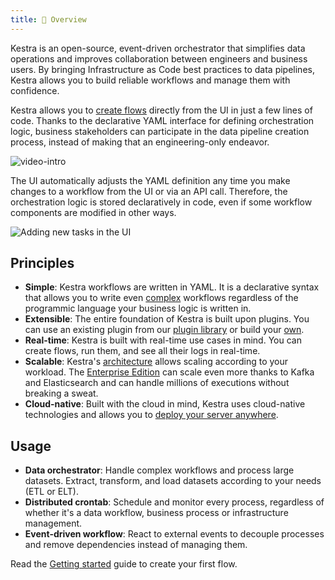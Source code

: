```yaml
---
title: 📓 Overview
---
```


Kestra is an open-source, event-driven orchestrator that simplifies data operations and improves collaboration between engineers and business users. By bringing Infrastructure as Code best practices to data pipelines, Kestra allows you to build reliable workflows and manage them with confidence.

Kestra allows you to [create flows](./05.developer-guide/01.flow.md) directly from the UI in just a few lines of code. Thanks to the declarative YAML interface for defining orchestration logic, business stakeholders can participate in the data pipeline creation process, instead of making that an engineering-only endeavor. 

![video-intro](https://kestra.io/video.gif)


The UI automatically adjusts the YAML definition any time you make changes to a workflow from the UI or via an API call. Therefore, the orchestration logic is stored declaratively in code, even if some workflow components are modified in other ways.

![Adding new tasks in the UI](https://kestra.io/adding-tasks.gif)


## Principles

- **Simple**: Kestra workflows are written in YAML. It is a declarative syntax that allows you to write even [complex](./05.developer-guide/02.tasks.md#flowable-tasks) workflows regardless of the programmic language your business logic is written in.
- **Extensible**: The entire foundation of Kestra is built upon plugins. You can use an existing plugin from our [plugin library](../plugins/index.md) or build your [own](./10.plugin-developer-guide/index.md).
- **Real-time**: Kestra is built with real-time use cases in mind. You can create flows, run them, and see all their logs in real-time.
- **Scalable**: Kestra's [architecture](./08.architecture.md) allows scaling according to your workload. The [Enterprise Edition](/enterprise) can scale even more thanks to Kafka and Elasticsearch and can handle millions of executions without breaking a sweat.
- **Cloud-native**: Built with the cloud in mind, Kestra uses cloud-native technologies and allows you to [deploy your server anywhere](./09.administrator-guide/02.deployment/index.md).


## Usage

- **Data orchestrator**: Handle complex workflows and process large datasets. Extract, transform, and load datasets according to your needs (ETL or ELT).
- **Distributed crontab**: Schedule and monitor every process, regardless of whether it's a data workflow, business process or infrastructure management.
- **Event-driven workflow**: React to external events to decouple processes and remove dependencies instead of managing them.

Read the [Getting started](./01.getting-started.md) guide to create your first flow.
